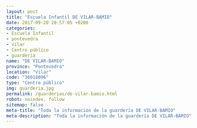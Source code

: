```yaml
---
layout: post
title: "Escuela Infantil DE VILAR-BAMIO"
date: 2017-09-20 20:57:05 +0200
categories:
- Escuela Infantil
- pontevedra
- vilar
- Centro público
- guarderia
name: "DE VILAR-BAMIO"
province: "Pontevedra"
location: "Vilar"
code: "36018896"
type: "Centro público"
img: guarderia.jpg
permalink: /guarderias/de-vilar-bamio.html
robot: noindex, follow
sitemap: false
meta-title: "Toda la información de la guardería DE VILAR-BAMIO"
meta-description: "Toda la información de la guardería DE VILAR-BAMIO"
---
```

